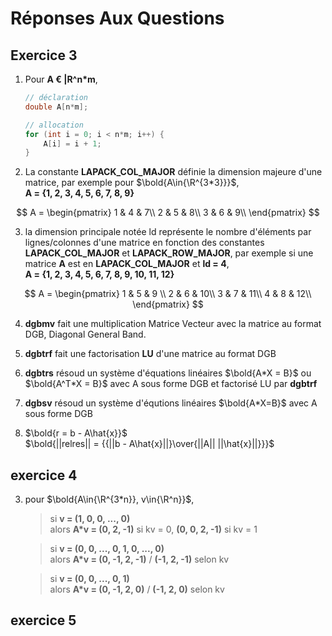 # Réponses Aux Questions

## Exercice 3

1) Pour **A € |R^n*m**,  
    ```c
    // déclaration
    double A[n*m]; 

    // allocation
    for (int i = 0; i < n*m; i++) {
        A[i] = i + 1;
    }
    ```

2) La constante **LAPACK_COL_MAJOR** définie la dimension majeure d'une matrice, par exemple pour $\bold{A\in{\R^{3*3}}}$,  
    **A = {1, 2, 3, 4, 5, 6, 7, 8, 9}**  

$$
A = \begin{pmatrix}
    1 & 4 & 7\\
    2 & 5 & 8\\
    3 & 6 & 9\\
\end{pmatrix}
$$

3) la dimension principale notée ld représente le nombre d'éléments par lignes/colonnes d'une matrice en fonction des constantes **LAPACK_COL_MAJOR** et **LAPACK_ROW_MAJOR**, par exemple si une matrice **A** est en **LAPACK_COL_MAJOR** et **ld = 4**,  
**A = {1, 2, 3, 4, 5, 6, 7, 8, 9, 10, 11, 12}**

$$
A = \begin{pmatrix}
    1 & 5 & 9 \\
    2 & 6 & 10\\
    3 & 7 & 11\\
    4 & 8 & 12\\
\end{pmatrix}
$$

4) **dgbmv** fait une multiplication Matrice Vecteur avec la matrice au format DGB, Diagonal General Band.

5) **dgbtrf** fait une factorisation **LU** d'une matrice au format DGB

6) **dgbtrs** résoud un système d'équations linéaires $\bold{A*X = B}$ ou $\bold{A^T*X = B}$ avec A sous forme DGB et factorisé LU par **dgbtrf**

7) **dgbsv** résoud un système d'équtions linéaires $\bold{A*X=B}$ avec A sous forme DGB

8) $\bold{r = b - A\hat{x}}$  
 $\bold{||relres|| = {{||b - A\hat{x}||}\over{||A|| ||\hat{x}||}}}$


## exercice 4

3) pour $\bold{A\in{\R^{3*n}}, v\in{\R^n}}$,   
    >si **v = (1, 0, 0, ..., 0)**   
    alors **A\*v = (0, 2, -1)** si kv = 0, **(0, 0, 2, -1)** si kv = 1 
    
    >si **v = (0, 0, ..., 0, 1, 0, ..., 0)**  
    alors **A\*v = (0, -1, 2, -1)** / **(-1, 2, -1)** selon kv

    >si **v = (0, 0, ..., 0, 1)**  
    alors **A\*v = (0, -1, 2, 0)** / **(-1, 2, 0)** selon kv

## exercice 5